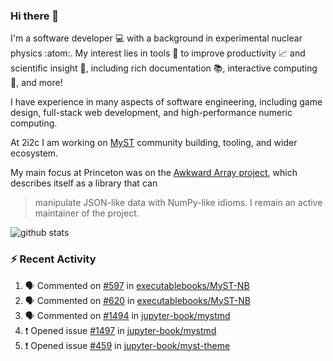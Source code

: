 ### Hi there 👋 

I'm a software developer 💻 with a background in experimental nuclear physics :atom:. My interest lies in tools :wrench: to improve productivity :chart_with_upwards_trend: and scientific insight :telescope:, including rich documentation 📚, interactive computing 🧮, and more! 

I have experience in many aspects of software engineering, including game design, full-stack web development, and high-performance numeric computing. 

At 2i2c I am working on [MyST](https://github.com/jupyter-book/mystmd) community building, tooling, and wider ecosystem. 

My main focus at Princeton was on the [Awkward Array project](awkward-array.org/), which describes itself as a library that can 
> manipulate JSON-like data with NumPy-like idioms. I remain an active maintainer of the project. 

![github stats](https://github-readme-stats.vercel.app/api?username=agoose77&show_icons=true&hide_rank=true&hide_title=true&bg_color=30,e76445,904e95&text_color=efe3ec&icon_color=efe3ec)
<!--
**agoose77/agoose77** is a ✨ _special_ ✨ repository because its `README.md` (this file) appears on your GitHub profile.

Here are some ideas to get you started:

- 🔭 I’m currently working on ...
- 🌱 I’m currently learning ...
- 👯 I’m looking to collaborate on ...
- 🤔 I’m looking for help with ...
- 💬 Ask me about ...
- 📫 How to reach me: ...
- 😄 Pronouns: ...
- ⚡ Fun fact: ...
-->

### :zap: Recent Activity

<!--START_SECTION:activity-->
1. 🗣 Commented on [#597](https://github.com/executablebooks/MyST-NB/pull/597#issuecomment-2315104691) in [executablebooks/MyST-NB](https://github.com/executablebooks/MyST-NB)
2. 🗣 Commented on [#620](https://github.com/executablebooks/MyST-NB/pull/620#issuecomment-2315102654) in [executablebooks/MyST-NB](https://github.com/executablebooks/MyST-NB)
3. 🗣 Commented on [#1494](https://github.com/jupyter-book/mystmd/issues/1494#issuecomment-2314825058) in [jupyter-book/mystmd](https://github.com/jupyter-book/mystmd)
4. ❗ Opened issue [#1497](https://github.com/jupyter-book/mystmd/issues/1497) in [jupyter-book/mystmd](https://github.com/jupyter-book/mystmd)
5. ❗ Opened issue [#459](https://github.com/jupyter-book/myst-theme/issues/459) in [jupyter-book/myst-theme](https://github.com/jupyter-book/myst-theme)
<!--END_SECTION:activity-->
